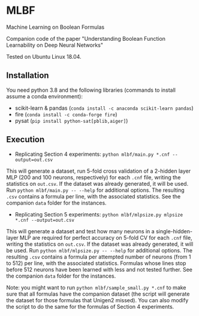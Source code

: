 # MLBF
Machine Learning on Boolean Formulas

Companion code of the paper "Understanding Boolean Function Learnability on Deep Neural Networks"

Tested on Ubuntu Linux 18.04.

## Installation

You need python 3.8 and the following libraries (commands to install assume a conda environment):

* scikit-learn & pandas (`conda install -c anaconda scikit-learn pandas`)
* fire (`conda install -c conda-forge fire`)
* pysat (`pip install python-sat[pblib,aiger]`)


## Execution

- Replicating Section 4 experiments:
 `python mlbf/main.py *.cnf --output=out.csv`

This will generate a dataset, run 5-fold cross validation of a 2-hidden layer MLP (200 and 100 neurons, respectively) for each `.cnf` file, writing the statistics on `out.csv`. If the dataset was already generated, it will be used. Run `python mlbf/main.py -- --help` for additional options.
The resulting `.csv` contains a formula per line, with the associated statistics. 
See the companion `data` folder for the instances.
 

- Replicating Section 5 experiments:
`python mlbf/mlpsize.py mlpsize *.cnf --output=out.csv`

This will generate a dataset and test how many neurons in a single-hidden-layer MLP are required for perfect accuracy on 5-fold CV  for each `.cnf` file, writing the statistics on `out.csv`. 
If the dataset was already generated, it will be used. Run `python mlbf/mlpsize.py -- --help` for additional options.
The resulting `.csv` contains a formula per attempted number of neurons (from 1 to 512) per line, with the associated statistics.
Formulas whose lines stop before 512 neurons have been learned with less and not tested further. 
See the companion `data` folder for the instances.

Note: you might want to run `python mlbf/sample_small.py *.cnf` to make sure that all formulas have the companion dataset 
(the script will generate the dataset for those formulas that Unigen2 missed).
You can also modify the script to do the same for the formulas of Section 4 experiments.

